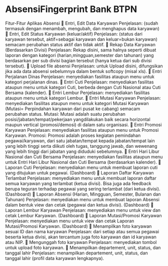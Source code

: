 AbsensiFingerprint Bank BTPN
============================

Fitur-Fitur Aplikas Absensi
	Entri, Edit Data Karyawan 
Penjelasan: (sudah termasuk dengan menambah, mengubah, dan menghapus data karyawan)
	Entri, Edit Status Karyawan (keluar/aktif) 
Penjelasan: (status dari karyawan tersebut, aktif=sebagai karyawan dan keluar=bukan karyawan) semacam perubahan status aktif dan tidak aktif.
	Rekap Data Karyawan (Berdasarkan Divisi)
Penjelasan: Rekap disini, sama halnya seperti dibuat laporan dengan kategori (harian,mingguan,semester dan tahunan) yang berdasarkan per sub divisi bagian tersebut (hanya ketua dari sub divisi tersebut).
	Upload file absensi
Penjelasan: untuk Upload disini, difungsikan jika ada data absensi sebelumnya dalam bentuk softcopy (misal xls).
	Entri Perjalanan Dinas
Penjelasan: menyediakan fasilitas ataupun menu untuk kategori perjalanan dinas.
	Entri Cuti
Penjelasan: menyediakan fasilitas ataupun menu untuk kategori Cuti, berbeda dengan Cuti Nasional atau Cuti Bersama (kalender).
	Entri Lembur
Penjelasan: menyediakan fasilitas ataupun menu untuk kategori Lembur.
	Entri Mutasi Karyawan
Penjelasan: menyediakan fasilitas ataupun menu untuk kategori Mutasi Karyawan (Mutasi= Perpindahan karyawan dari pusat ke cabang) semacam perubahan status.
Mutasi: Mutasi adalah suatu perubahan posisi/jabatan/tempat/pekerjaan yangdilakukan baik secara horizontal maupun vertical (promosi/demosi) di dalam satu organisasi.
	Entri Promosi Karyawan
Penjelasan: menyediakan fasilitas ataupun menu untuk Promosi Karyawan. 
Promosi: Promosi adalah proses kegiatan pemindahan pegawai/karyawan, dari satu jabatan/tempat kepada jabatan/tempat lain yang lebih tinggi serta diikuti oleh tugas, tanggung jawab, dan wewenang yang lebih tinggi dari jabatan yang diduduki sebelumnya.
	Entri Hari Libur Nasional dan Cuti Bersama
Penjelasan: menyediakan fasilitas ataupun menu untuk Entri Hari Libur Nasional dan Cuti Bersama (berdasarkan kalender).
	Laporan Cuti
Penjelasan: menyediakan menu untuk membuat laporan cuti yang ditujukan untuk pegawai. (Dashboard)
	Laporan Daftar Karyawan Terlambat
Penjelasan: menyediakan menu untuk membuat laporan daftar semua karyawan yang terlambat (ketua divisi). Bisa juga ada feedback berupa teguran terhadap pegawai yang sering  terlambat (dari ketua divisi). (Dashboard)
	Laporan Absensi (Harian, Mingguan, Semester, Bulanan dan Tahunan)
Penjelasan: menyediakan menu untuk membuat laporan Absensi dalam bentuk view dan cetak (pegawai dan ketua divisi). (Dashboard)
	Laporan Lembur Karyawan
Penjelasan: menyediakan menu untuk view dan cetak Lembur Karyawan. (Dashboard)
	Laporan Mutasi/Promosi Karyawan
Penjelasan: menyediakan menu untuk view dan cetak Laporan Mutasi/Promosi Karyawan. (Dashboard)
	Menampilkan foto karyawan sesuai ID dan nama karyawan
Penjelasan: dari setiap atau semua pegawai beserta ketua divisi, akan tercantum juga foto karyawan dan id karyawan atau NIP.
	Mengunggah foto karyawan
Penjelasan: menyediakan tombol untuk upload foto karyawan.
	Menampilkan departement, unit, status, dan tanggal lahir
Penjelasan: menampilkan departement, unit, status, dan tanggal lahir (profil data karyawan lengkapnya).

